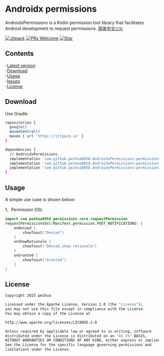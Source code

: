 # Androidx permissions
AndroidxPermissions is a Kotlin permission tool library that facilitates Android development to request permissions.
[简体中文🇨🇳](README.md)

[![Jitpack](https://jitpack.io/v/peihua8858/AndroidxPermissions.svg)](https://github.com/peihua8858)
[![PRs Welcome](https://img.shields.io/badge/PRs-Welcome-brightgreen.svg)](https://github.com/peihua8858)
[![Star](https://img.shields.io/github/stars/peihua8858/AndroidxPermissions.svg)](https://github.com/peihua8858/AndroidxPermissions)


## Contents
-[Latest version](https://github.com/peihua8858/AndroidxPermissions/releases/tag/1.1.1-beta32)<br>
-[Download](#Download)<br>
-[Usage](#Usage)<br>
-[Issues](https://github.com/peihua8858/AndroidxPermissions/wiki/%E5%A6%82%E4%BD%95%E6%8F%90Issues%3F)<br>
-[License](#License)<br>


## Download

Use Gradle

```sh
repositories {
  google()
  mavenCentral()
  maven { url 'https://jitpack.io' }
}

dependencies {
  // AndroidxPermissions
  implementation 'com.github.peihua8858.AndroidxPermissions:permissions-core:${latestVersion}'
  implementation 'com.github.peihua8858.AndroidxPermissions:permissions-fragment:${latestVersion}'
  implementation 'com.github.peihua8858.AndroidxPermissions:permissions-compose:${latestVersion}'
}
```
## Usage

A simple use case is shown below:

1、Permission DSL
```kotlin
import com.peihua8858.permissions.core.requestPermission
requestPermissionsDsl(Manifest.permission.POST_NOTIFICATIONS) {
    onDenied {
        showToast("Denied")
    }
    onShowRationale {
        showToast("Denied,show rationale")
    }
    onGranted {
        showToast("Granted")
    }
}
```
## License

```sh
Copyright 2025 peihua

Licensed under the Apache License, Version 2.0 (the "License");
you may not use this file except in compliance with the License.
You may obtain a copy of the License at

http://www.apache.org/licenses/LICENSE-2.0

Unless required by applicable law or agreed to in writing, software
distributed under the License is distributed on an "AS IS" BASIS,
WITHOUT WARRANTIES OR CONDITIONS OF ANY KIND, either express or implied.
See the License for the specific language governing permissions and
limitations under the License.
```
